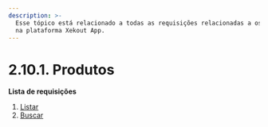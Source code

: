 ```yaml
---
description: >-
  Esse tópico está relacionado a todas as requisições relacionadas a os Admins
  na plataforma Xekout App.
---
```


# 2.10.1. Produtos

**Lista de requisições**

1. [Listar](../admins/listar-admins.md)
2. [Buscar](../admins/buscar-informacoes-de-um-admin.md)

